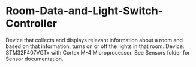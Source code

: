 # Room-Data-and-Light-Switch-Controller
Device that collects and displays relevant information about a room and based on that information, turns on or off the lights in that room.
Device: STM32F407VGTx with Cortex M-4 Microprocessor.
See Sensors folder for Sensor documentation.

